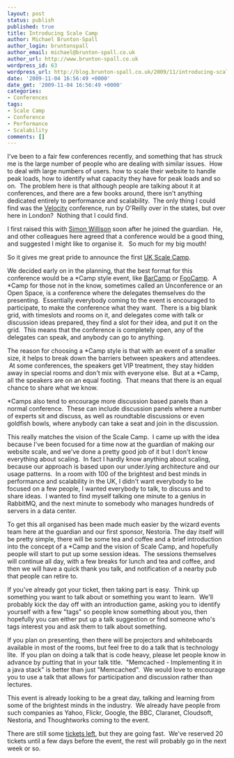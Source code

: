 ```yaml
---
layout: post
status: publish
published: true
title: Introducing Scale Camp
author: Michael Brunton-Spall
author_login: bruntonspall
author_email: michael@brunton-spall.co.uk
author_url: http://www.brunton-spall.co.uk
wordpress_id: 63
wordpress_url: http://blog.brunton-spall.co.uk/2009/11/introducing-scale-camp/
date: '2009-11-04 16:56:49 +0000'
date_gmt: '2009-11-04 16:56:49 +0000'
categories:
- Conferences
tags:
- Scale Camp
- Conference
- Performance
- Scalability
comments: []
---
```

<p>	I&#39;ve been to a fair few conferences recently, and something that has struck me is the large number of people who are dealing with similar issues. &nbsp;How to deal with large numbers of users. how to scale their website to handle peak loads, how to identify what capacity they have for peak loads and so on. &nbsp;The problem here is that although people are talking about it at conferences, and there are a few books around, there isn&#39;t anything dedicated entirely to performance and scalability. &nbsp;The only thing I could find was the <a href="http://en.oreilly.com/velocity2009">Velocity</a> conference, run by O&#39;Reilly over in the states, but over here in London? &nbsp;Nothing that I could find.</p>
<p>	I first raised this with <a href="http://www.simonwillison.net">Simon Willison</a> soon after he joined the guardian. &nbsp;He, and other colleagues here agreed that a conference would be a good thing, and suggested I might like to organise it.&nbsp; &nbsp;So much for my big mouth!</p>
<p>	So it gives me great pride to announce the first <a href="http://www.scalecamp.org.uk">UK Scale Camp</a>. &nbsp;</p>
<p>	We decided early on in the planning, that the best format for this conference would be a *Camp style event, like <a href="http://barcamp.org/">BarCamp</a> or <a href="http://wiki.oreillynet.com/foocamp08/index.cgi">FooCamp</a>. &nbsp;A *Camp for those not in the know, sometimes called an Unconference or an Open Space, is a conference where the delegates themselves do the presenting. &nbsp;Essentially everybody coming to the event is encouraged to participate, to make the conference what they want. &nbsp;There is a big blank grid, with timeslots and rooms on it, and delegates come with talk or discussion ideas prepared, they find a slot for their idea, and put it on the grid. &nbsp;This means that the conference is completely open, any of the delegates can speak, and anybody can go to anything.</p>
<p>	The reason for choosing a *Camp style is that with an event of a smaller size, it helps to break down the barriers between speakers and attendees. &nbsp;At some conferences, the speakers get VIP treatment, they stay hidden away in special rooms and don&#39;t mix with everyone else. &nbsp;But at a *Camp, all the speakers are on an equal footing. &nbsp;That means that there is an equal chance to share what we know.</p>
<p>	*Camps also tend to encourage more discussion based panels than a normal conference. &nbsp;These can include discussion panels where a number of experts sit and discuss, as well as roundtable discussions or even goldfish bowls, where anybody can take a seat and join in the discussion.</p>
<p>	This really matches the vision of the Scale Camp. &nbsp;I came up with the idea because I&#39;ve been focused for a time now at the guardian of making our website scale, and we&#39;ve done a pretty good job of it but I don&#39;t know everything about scaling. &nbsp;In fact I hardly know anything about scaling, because our approach is based upon our under.lying architecture and our usage patterns. &nbsp;In a room with 100 of the brightest and best minds in performance and scalability in the UK, I didn&#39;t want everybody to be focused on a few people, I wanted everybody to talk, to discuss and to share ideas. &nbsp;I wanted to find myself talking one minute to a genius in RabbitMQ, and the next minute to somebody who manages hundreds of servers in a data center.</p>
<p>	To get this all organised has been made much easier by the wizard events team here at the guardian and our first sponsor, Nestoria. The day itself will be pretty simple, there will be some tea and coffee and a brief introduction into the concept of a *Camp and the vision of Scale Camp, and hopefully people will start to put up some session ideas. &nbsp;The sessions themselves will continue all day, with a few breaks for lunch and tea and coffee, and then we will have a quick thank you talk, and notification of a nearby pub that people can retire to.</p>
<p>	If you&#39;ve already got your ticket, then taking part is easy. &nbsp;Think up something you want to talk about or something you want to learn. &nbsp;We&#39;ll probably kick the day off with an introduction game, asking you to identify yourself with a few &quot;tags&quot; so people know something about you, then hopefully you can either put up a talk suggestion or find someone who&#39;s tags interest you and ask them to talk about something.</p>
<p>	If you plan on presenting, then there will be projectors and whiteboards available in most of the rooms, but feel free to do a talk that is technology lite. &nbsp;If you plan on doing a talk that is code heavy, please let people know in advance by putting that in your talk title. &nbsp;&quot;Memcached - Implementing it in a java stack&quot; is better than just &quot;Memcached&quot;. &nbsp;We would love to encourage you to use a talk that allows for participation and discussion rather than lectures.</p>
<p>	This event is already looking to be a great day, talking and learning from some of the brightest minds in the industry. &nbsp;We already have people from such companies as Yahoo, Flickr, Google, the BBC, Claranet, Cloudsoft, Nestoria, and Thoughtworks coming to the event.&nbsp;</p>
<p>	There are still some <a href="http://www.scalecamp.org.uk/request-an-invitation">tickets left</a>, but they are going fast. &nbsp;We&#39;ve reserved 20 tickets until a few days before the event, the rest will probably go in the next week or so.</p>
